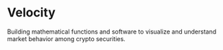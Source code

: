# Velocity
Building mathematical functions and software to visualize and understand market behavior among crypto securities.
